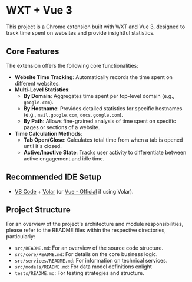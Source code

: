 # WXT + Vue 3

This project is a Chrome extension built with WXT and Vue 3, designed to track time spent on websites and provide insightful statistics.

## Core Features

The extension offers the following core functionalities:

*   **Website Time Tracking**: Automatically records the time spent on different websites.
*   **Multi-Level Statistics**:
    *   **By Domain**: Aggregates time spent per top-level domain (e.g., `google.com`).
    *   **By Hostname**: Provides detailed statistics for specific hostnames (e.g., `mail.google.com`, `docs.google.com`).
    *   **By Path**: Allows fine-grained analysis of time spent on specific pages or sections of a website.
*   **Time Calculation Methods**:
    *   **Tab Open/Close**: Calculates total time from when a tab is opened until it's closed.
    *   **Active/Inactive State**: Tracks user activity to differentiate between active engagement and idle time.

## Recommended IDE Setup

-   [VS Code](https://code.visualstudio.com/) + [Volar](https://marketplace.visualstudio.com/items?itemName=Vue.volar) (or [Vue - Official](https://marketplace.visualstudio.com/items?itemName=Vue.volar) if using Volar).

## Project Structure

For an overview of the project's architecture and module responsibilities, please refer to the README files within the respective directories, particularly:

*   `src/README.md`: For an overview of the source code structure.
*   `src/core/README.md`: For details on the core business logic.
*   `src/services/README.md`: For information on technical services.
*   `src/models/README.md`: For data model definitions enlight
*   `tests/README.md`: For testing strategies and structure.